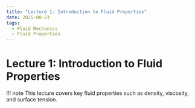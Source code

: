 ```yaml
---
title: "Lecture 1: Introduction to Fluid Properties"
date: 2025-08-23
tags:
  - Fluid Mechanics
  - Fluid Properties
---
```


# Lecture 1: Introduction to Fluid Properties

<!-- prettier-ignore -->
!!! note
    This lecture covers key fluid properties such as density, viscosity, and surface tension.
